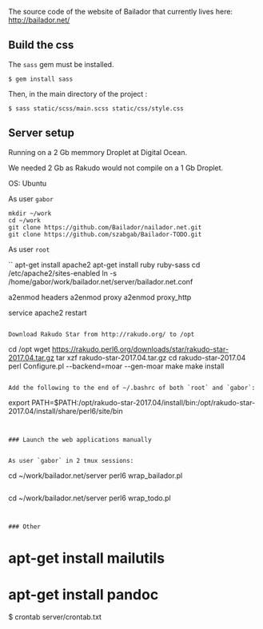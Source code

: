 The source code of the website of Bailador that currently lives here: http://bailador.net/

## Build the css

The `sass` gem must be installed.
```
$ gem install sass
```
Then, in the main directory of the project :
```
$ sass static/scss/main.scss static/css/style.css
```

## Server setup

Running on a 2 Gb memmory Droplet at Digital Ocean.

We needed 2 Gb as Rakudo would not compile on a 1 Gb Droplet.

OS: Ubuntu


As user `gabor`

```
mkdir ~/work
cd ~/work
git clone https://github.com/Bailador/nailador.net.git
git clone https://github.com/szabgab/Bailador-TODO.git
```

As user `root`

``
apt-get install apache2
apt-get install ruby ruby-sass
cd /etc/apache2/sites-enabled
ln -s /home/gabor/work/bailador.net/server/bailador.net.conf

a2enmod headers
a2enmod proxy
a2enmod proxy_http

service apache2 restart
```

Download Rakudo Star from http://rakudo.org/ to /opt
```
cd /opt
wget https://rakudo.perl6.org/downloads/star/rakudo-star-2017.04.tar.gz
tar xzf rakudo-star-2017.04.tar.gz
cd rakudo-star-2017.04
perl Configure.pl --backend=moar --gen-moar
make
make install
```

Add the following to the end of ~/.bashrc of both `root` and `gabor`:

```
export PATH=$PATH:/opt/rakudo-star-2017.04/install/bin:/opt/rakudo-star-2017.04/install/share/perl6/site/bin
```


### Launch the web applications manually


As user `gabor` in 2 tmux sessions:

```
cd ~/work/bailador.net/server
perl6 wrap_bailador.pl
```

```
cd ~/work/bailador.net/server
perl6 wrap_todo.pl
```


### Other

```
# apt-get install mailutils
# apt-get install pandoc
$ crontab server/crontab.txt
```

